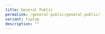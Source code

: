 ```yaml
---
title: General Public
permalink: /general-public/general-public/
variant: tiptap
description: ""
---
```

<p></p>
